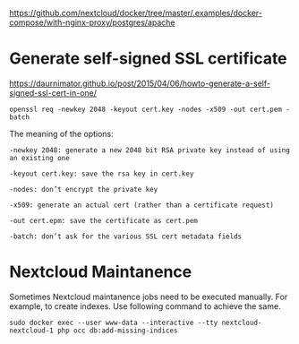 https://github.com/nextcloud/docker/tree/master/.examples/docker-compose/with-nginx-proxy/postgres/apache

# Generate self-signed SSL certificate
https://daurnimator.github.io/post/2015/04/06/howto-generate-a-self-signed-ssl-cert-in-one/

    openssl req -newkey 2048 -keyout cert.key -nodes -x509 -out cert.pem -batch

The meaning of the options:

    -newkey 2048: generate a new 2048 bit RSA private key instead of using an existing one

    -keyout cert.key: save the rsa key in cert.key

    -nodes: don’t encrypt the private key

    -x509: generate an actual cert (rather than a certificate request)

    -out cert.epm: save the certificate as cert.pem

    -batch: don’t ask for the various SSL cert metadata fields


# Nextcloud Maintanence

Sometimes Nextcloud maintanence jobs need to be executed manually. For example, to create indexes. Use following command to achieve the same.


    sudo docker exec --user www-data --interactive --tty nextcloud-nextcloud-1 php occ db:add-missing-indices
